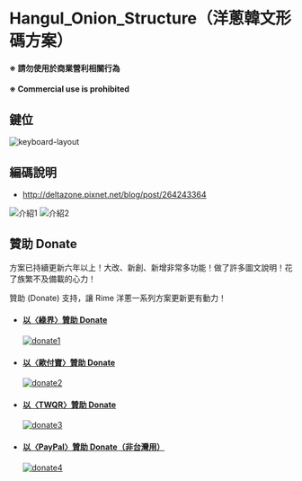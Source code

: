 # Hangul_Onion_Structure（洋蔥韓文形碼方案）

#### ※ 請勿使用於商業營利相關行為
#### ※ Commercial use is prohibited


## 鍵位

![keyboard-layout](https://github.com/oniondelta/Hangul_Rime_Files/blob/main/Hangul_Onion_Structure/img/hangul_onion_structure_keyboard-layout.png)


## 編碼說明

- http://deltazone.pixnet.net/blog/post/264243364

![介紹1](https://github.com/oniondelta/Hangul_Rime_Files/blob/main/Hangul_Onion_Structure/img/hangul2020-1.jpg)
![介紹2](https://github.com/oniondelta/Hangul_Rime_Files/blob/main/Hangul_Onion_Structure/img/hangul2020-2.jpg)


## 贊助 Donate

方案已持續更新六年以上！大改、新創、新增非常多功能！做了許多圖文說明！花了族繁不及備載的心力！

贊助 (Donate) 支持，讓 Rime 洋蔥一系列方案更新更有動力！

- #### [以〈綠界〉贊助 Donate](https://p.ecpay.com.tw/D555162)

    [![donate1](https://payment.ecpay.com.tw/Upload/QRCode/202010/QRCode_170c287e-2db8-4b50-b87f-8d36500a3958.png)](https://p.ecpay.com.tw/D555162)

- #### [以〈歐付寶〉贊助 Donate](https://qr.opay.tw/Mx4LY)

    [![donate2](https://payment.opay.tw/Upload/Broadcaster/2294343/QRcode/QRCode_7AC0FA1CAD39F0B66CFD5513A2173D1A.png)](https://qr.opay.tw/Mx4LY)

- #### [以〈TWQR〉贊助 Donate](https://qr.opay.tw/N6RTD)

    [![donate3](https://payment.opay.tw/Upload/TWQRSticker/20250912/1/2294343.png)](https://qr.opay.tw/N6RTD)

- #### [以〈PayPal〉贊助 Donate（非台灣用）](https://paypal.me/onioninput)

    [![donate4](https://github.com/user-attachments/assets/5ae6b20c-939d-4781-9f82-6865043ffeac)](https://paypal.me/onioninput)


